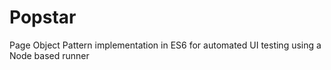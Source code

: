 # Popstar
Page Object Pattern implementation in ES6 for automated UI testing using a Node based runner

